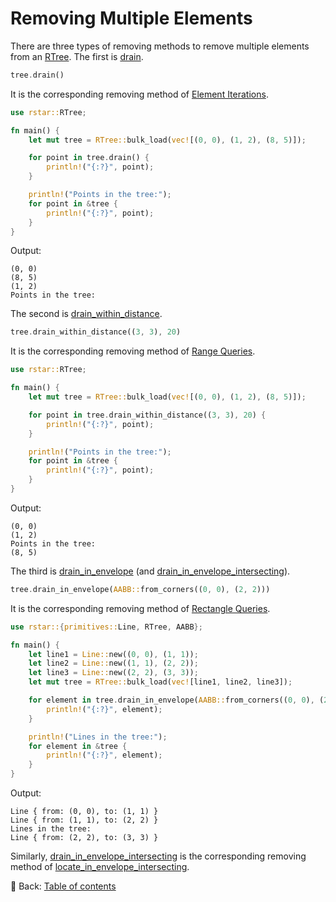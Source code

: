 # Removing Multiple Elements

There are three types of removing methods to remove multiple elements from an [RTree](https://docs.rs/rstar/latest/rstar/struct.RTree.html).
The first is [drain](https://docs.rs/rstar/latest/rstar/struct.RTree.html#method.drain).

```rust
tree.drain()
```

It is the corresponding removing method of [Element Iterations](./element_iterations.md).

```rust
use rstar::RTree;

fn main() {
    let mut tree = RTree::bulk_load(vec![(0, 0), (1, 2), (8, 5)]);

    for point in tree.drain() {
        println!("{:?}", point);
    }

    println!("Points in the tree:");
    for point in &tree {
        println!("{:?}", point);
    }
}
```

Output:

```text
(0, 0)
(8, 5)
(1, 2)
Points in the tree:
```

The second is [drain_within_distance](https://docs.rs/rstar/latest/rstar/struct.RTree.html#method.drain_within_distance).

```rust
tree.drain_within_distance((3, 3), 20)
```

It is the corresponding removing method of [Range Queries](./range_queries.md).

```rust
use rstar::RTree;

fn main() {
    let mut tree = RTree::bulk_load(vec![(0, 0), (1, 2), (8, 5)]);

    for point in tree.drain_within_distance((3, 3), 20) {
        println!("{:?}", point);
    }

    println!("Points in the tree:");
    for point in &tree {
        println!("{:?}", point);
    }
}
```

Output:

```text
(0, 0)
(1, 2)
Points in the tree:
(8, 5)
```

The third is [drain_in_envelope](https://docs.rs/rstar/latest/rstar/struct.RTree.html#method.drain_in_envelope) (and [drain_in_envelope_intersecting](https://docs.rs/rstar/latest/rstar/struct.RTree.html#method.drain_in_envelope_intersecting)).

```rust
tree.drain_in_envelope(AABB::from_corners((0, 0), (2, 2)))
```

It is the corresponding removing method of [Rectangle Queries](./rectangle_queries.md).

```rust
use rstar::{primitives::Line, RTree, AABB};

fn main() {
    let line1 = Line::new((0, 0), (1, 1));
    let line2 = Line::new((1, 1), (2, 2));
    let line3 = Line::new((2, 2), (3, 3));
    let mut tree = RTree::bulk_load(vec![line1, line2, line3]);

    for element in tree.drain_in_envelope(AABB::from_corners((0, 0), (2, 2))) {
        println!("{:?}", element);
    }

    println!("Lines in the tree:");
    for element in &tree {
        println!("{:?}", element);
    }
}
```

Output:

```text
Line { from: (0, 0), to: (1, 1) }
Line { from: (1, 1), to: (2, 2) }
Lines in the tree:
Line { from: (2, 2), to: (3, 3) }
```

Similarly, [drain_in_envelope_intersecting](https://docs.rs/rstar/latest/rstar/struct.RTree.html#method.drain_in_envelope_intersecting) is the corresponding removing method of [locate_in_envelope_intersecting](https://docs.rs/rstar/latest/rstar/struct.RTree.html#method.locate_in_envelope_intersecting).

<!-- :arrow_right:  Next:  -->

:blue_book: Back: [Table of contents](./../README.md)
